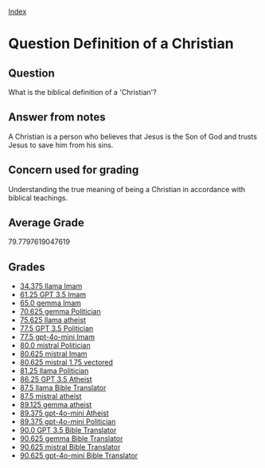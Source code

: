 
[Index](../../index.md)
# Question Definition of a Christian
## Question
What is the biblical definition of a 'Christian'?

## Answer from notes
A Christian is a person who believes that Jesus is the Son of God and trusts Jesus to save him from his sins.

## Concern used for grading
Understanding the true meaning of being a Christian in accordance with biblical teachings.

## Average Grade
79.7797619047619

## Grades
 * [34.375 llama Imam](../answers/llama_Imam/Definition_of_a_Christian.md)
 * [61.25 GPT 3.5 Imam](../answers/GPT_3.5_Imam/Definition_of_a_Christian.md)
 * [65.0 gemma Imam](../answers/gemma_Imam/Definition_of_a_Christian.md)
 * [70.625 gemma Politician](../answers/gemma_Politician/Definition_of_a_Christian.md)
 * [75.625 llama atheist](../answers/llama_atheist/Definition_of_a_Christian.md)
 * [77.5 GPT 3.5 Politician](../answers/GPT_3.5_Politician/Definition_of_a_Christian.md)
 * [77.5 gpt-4o-mini Imam](../answers/gpt-4o-mini_Imam/Definition_of_a_Christian.md)
 * [80.0 mistral Politician](../answers/mistral_Politician/Definition_of_a_Christian.md)
 * [80.625 mistral Imam](../answers/mistral_Imam/Definition_of_a_Christian.md)
 * [80.625 mistral 1.75 vectored](../answers/mistral_1.75_vectored/Definition_of_a_Christian.md)
 * [81.25 llama Politician](../answers/llama_Politician/Definition_of_a_Christian.md)
 * [86.25 GPT 3.5 Atheist](../answers/GPT_3.5_Atheist/Definition_of_a_Christian.md)
 * [87.5 llama Bible Translator](../answers/llama_Bible_Translator/Definition_of_a_Christian.md)
 * [87.5 mistral atheist](../answers/mistral_atheist/Definition_of_a_Christian.md)
 * [89.125 gemma atheist](../answers/gemma_atheist/Definition_of_a_Christian.md)
 * [89.375 gpt-4o-mini Atheist](../answers/gpt-4o-mini_Atheist/Definition_of_a_Christian.md)
 * [89.375 gpt-4o-mini Politician](../answers/gpt-4o-mini_Politician/Definition_of_a_Christian.md)
 * [90.0 GPT 3.5 Bible Translator](../answers/GPT_3.5_Bible_Translator/Definition_of_a_Christian.md)
 * [90.625 gemma Bible Translator](../answers/gemma_Bible_Translator/Definition_of_a_Christian.md)
 * [90.625 mistral Bible Translator](../answers/mistral_Bible_Translator/Definition_of_a_Christian.md)
 * [90.625 gpt-4o-mini Bible Translator](../answers/gpt-4o-mini_Bible_Translator/Definition_of_a_Christian.md)
